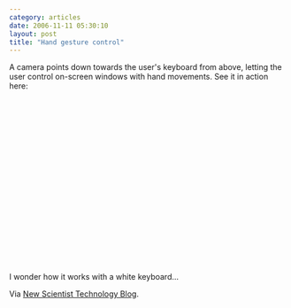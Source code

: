 ```yaml
---
category: articles
date: 2006-11-11 05:30:10
layout: post
title: "Hand gesture control"
---
```


<p>A camera points down towards the user's keyboard from above, letting the user control on-screen windows with hand movements. See it in action here:</p><p><iframe title="Hand gesture control" width="480" height="300" data-src="//www.youtube.com/embed/AtmwQnUlEmc" frameborder="0" allowfullscreen></iframe></p><p>I wonder how it works with a white keyboard...</p><p>Via <a href="http://www.newscientist.com/blog/technology/2006/11/hand-gesture-control.html">New Scientist Technology Blog</a>.</p>
